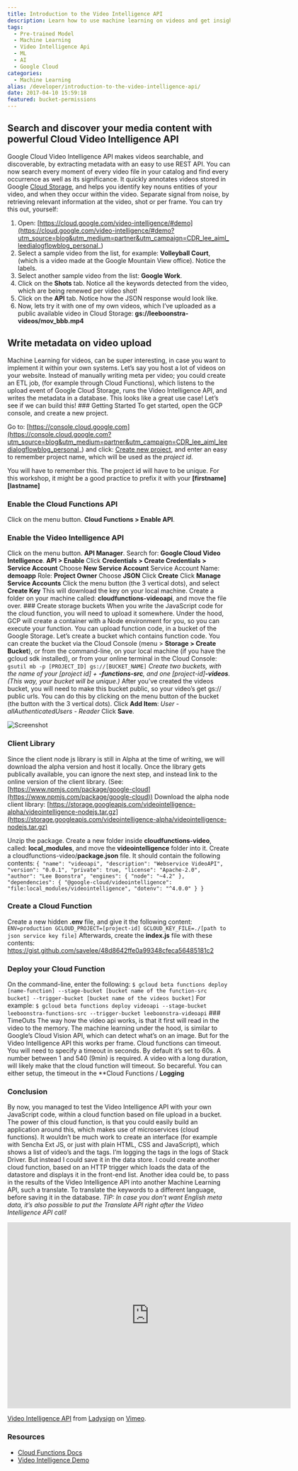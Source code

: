 ```yaml
---
title: Introduction to the Video Intelligence API
description: Learn how to use machine learning on videos and get insights with Google Cloud
tags:
  - Pre-trained Model
  - Machine Learning
  - Video Intelligence Api
  - ML
  - AI
  - Google Cloud
categories:
  - Machine Learning
alias: /developer/introduction-to-the-video-intelligence-api/
date: 2017-04-10 15:59:18
featured: bucket-permissions
---
```


## Search and discover your media content with powerful Cloud Video Intelligence API 

Google Cloud Video Intelligence API makes videos searchable, and discoverable, by extracting metadata with an easy to use REST API. You can now search every moment of every video file in your catalog and find every occurrence as well as its significance. It quickly annotates videos stored in Google [Cloud Storage](https://cloud.google.com/storage/), and helps you identify key nouns entities of your video, and when they occur within the video. Separate signal from noise, by retrieving relevant information at the video, shot or per frame. You can try this out, yourself: 

<!--more-->

1. Open: [https://cloud.google.com/video-intelligence/#demo](https://cloud.google.com/video-intelligence/#demo?utm_source=blog&utm_medium=partner&utm_campaign=CDR_lee_aiml_leedialogflowblog_personal_) 
2. Select a sample video from the list, for example: **Volleyball Court**, (which is a video made at the Google Mountain View office). Notice the labels. 
3. Select another sample video from the list: **Google Work**.
4. Click on the **Shots** tab. Notice all the keywords detected from the video, which are being renewed per video shot! 
5. Click on the **API** tab. Notice how the JSON response would look like. 
6. Now, lets try it with one of my own videos, which I’ve uploaded as a public available video in Cloud Storage: **gs://leeboonstra-videos/mov_bbb.mp4** 

## Write metadata on video upload 

Machine Learning for videos, can be super interesting, in case you want to implement it within your own systems. Let’s say you host a lot of videos on your website. Instead of manually writing meta per video; you could create an ETL job, (for example through Cloud Functions), which listens to the upload event of Google Cloud Storage, runs the Video Intelligence API, and writes the metadata in a database. This looks like a great use case! Let’s see if we can build this! ### Getting Started To get started, open the GCP console, and create a new project. 

Go to: [https://console.cloud.google.com](https://console.cloud.google.com?utm_source=blog&utm_medium=partner&utm_campaign=CDR_lee_aiml_leedialogflowblog_personal_) and click: [Create new project](https://cloud.google.com/resource-manager/docs/creating-managing-projects), and enter an easy to remember project name, which will be used as the *project id*. 

You will have to remember this. The project id will have to be unique. For this workshop, it might be a good practice to prefix it with your **[firstname][lastname]** 

### Enable the Cloud Functions API 

Click on the menu button. **Cloud Functions > Enable API**. 

### Enable the Video Intelligence API 

Click on the menu button. **API Manager**. Search for: **Google Cloud Video Intelligence**. **API > Enable** Click **Credentials > Create Credentials > Service Account** Choose **New Service Account** Service Account Name: **demoapp** Role: **Project Owner** Choose **JSON** Click **Create** Click **Manage Service Accounts** Click the menu button (the 3 vertical dots), and select **Create Key** This will download the key on your local machine. Create a folder on your machine called: **cloudfunctions-videoapi**, and move the file over. ### Create storage buckets When you write the JavaScript code for the cloud function, you will need to upload it somewhere. Under the hood, GCP will create a container with a Node environment for you, so you can execute your function. You can upload function code, in a bucket of the Google Storage. Let’s create a bucket which contains function code. You can create the bucket via the Cloud Console (menu > **Storage > Create Bucket**), or from the command-line, on your local machine (if you have the gcloud sdk installed), or from your online terminal in the Cloud Console: `gsutil mb -p [PROJECT_ID] gs://[BUCKET_NAME]` *Create two buckets, with the name of your [project id] + **-functions-src**, and one [project-id]**-videos**. (This way, your bucket will be unique.)* After you’ve created the videos bucket, you will need to make this bucket public, so your video’s get gs:// public urls. You can do this by clicking on the menu button of the bucket (the button with the 3 vertical dots). Click **Add Item**: *User - allAuthenticatedUsers - Reader* Click **Save**. 

![Screenshot](/images/bucket-permissions.png) 

### Client Library 

Since the client node js library is still in Alpha at the time of writing, we will download the alpha version and host it locally. Once the library gets publically available, you can ignore the next step, and instead link to the online version of the client library. (See: [https://www.npmjs.com/package/google-cloud](https://www.npmjs.com/package/google-cloud)) Download the alpha node client library: [https://storage.googleapis.com/videointelligence-alpha/videointelligence-nodejs.tar.gz](https://storage.googleapis.com/videointelligence-alpha/videointelligence-nodejs.tar.gz) 

Unzip the package. Create a new folder inside **cloudfunctions-video**, called: **local_modules**, and move the **videointelligence** folder into it. Create a cloudfunctions-video/**package.json** file. It should contain the following contents: ``` { "name": "videoapi", "description": "Webservice VideoAPI", "version": "0.0.1", "private": true, "license": "Apache-2.0", "author": "Lee Boonstra", "engines": { "node": "~4.2" }, "dependencies": { "@google-cloud/videointelligence": "file:local_modules/videointelligence", "dotenv": "^4.0.0" } } ```

### Create a Cloud Function 

Create a new hidden **.env** file, and give it the following content: ``` ENV=production GCLOUD_PROJECT=[project-id] GCLOUD_KEY_FILE=./[path to json service key file] ``` Afterwards, create the **index.js** file with these contents: https://gist.github.com/savelee/48d8642ffe0a99348cfeca56485181c2 

### Deploy your Cloud Function 

On the command-line, enter the following: ``` $ gcloud beta functions deploy [name-function] --stage-bucket [bucket name of the function-src bucket] --trigger-bucket [bucket name of the videos bucket] ``` For example: ``` $ gcloud beta functions deploy videoapi --stage-bucket leeboonstra-functions-src --trigger-bucket leeboonstra-videoapi ``` ### TimeOuts The way how the video api works, is that it first will read in the video to the memory. The machine learning under the hood, is similar to Google’s Cloud Vision API, which can detect what’s on an image. But for the Video Intelligence API this works per frame. Cloud functions can timeout. You will need to specify a timeout in seconds. By default it’s set to 60s. A number between 1 and 540 (9min) is required. A video with a long duration, will likely make that the cloud function will timeout. So becareful. You can either setup, the timeout in the **Cloud Functions /  **Logging** 

### Conclusion 

By now, you managed to test the Video Intelligence API with your own JavaScript code, within a cloud function based on file upload in a bucket. The power of this cloud function, is that you could easily build an application around this, which makes use of microservices (cloud functions). It wouldn’t be much work to create an interface (for example with Sencha Ext JS, or just with plain HTML, CSS and JavaScript), which shows a list of video’s and the tags. I’m logging the tags in the logs of Stack Driver. But instead I could save it in the data store. I could create another cloud function, based on an HTTP trigger which loads the data of the datastore and displays it in the front-end list. Another idea could be, to pass in the results of the Video Intelligence API into another Machine Learning API, such a translate. To translate the keywords to a different language, before saving it in the database. *TIP: In case you don’t want English meta data, it’s also possible to put the Translate API right after the Video Intelligence API call!* 

<iframe src="https://player.vimeo.com/video/213039480" width="640" height="420" frameborder="0" webkitallowfullscreen mozallowfullscreen allowfullscreen></iframe>
<p><a href="https://vimeo.com/213039480">Video Intelligence API</a> from <a href="https://vimeo.com/user13471554">Ladysign</a> on <a href="https://vimeo.com">Vimeo</a>.</p>

### Resources

* [Cloud Functions Docs](https://cloud.google.com/functions/docs/reference) 
* [Video Intelligence Demo](https://cloud-ml-video.appspot.com/index_v1beta1.html)